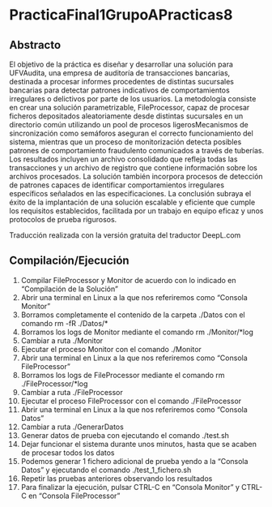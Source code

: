 # PracticaFinal1GrupoAPracticas8

## Abstracto
El objetivo de la práctica es diseñar y desarrollar una solución para UFVAudita, una empresa de auditoría de transacciones bancarias, destinada a procesar informes procedentes de distintas sucursales bancarias para detectar patrones indicativos de comportamientos irregulares o delictivos por parte de los usuarios. La metodología consiste en crear una solución parametrizable, FileProcessor, capaz de procesar ficheros depositados aleatoriamente desde distintas sucursales en un directorio común utilizando un pool de procesos ligerosMecanismos de sincronización como semáforos aseguran el correcto funcionamiento del sistema, mientras que un proceso de monitorización detecta posibles patrones de comportamiento fraudulento comunicados a través de tuberías. Los resultados incluyen un archivo consolidado que refleja todas las transacciones y un archivo de registro que contiene información sobre los archivos procesados. La solución también incorpora procesos de detección de patrones capaces de identificar comportamientos irregulares específicos señalados en las especificaciones. La conclusión subraya el éxito de la implantación de una solución escalable y eficiente que cumple los requisitos establecidos, facilitada por un trabajo en equipo eficaz y unos protocolos de prueba rigurosos.

Traducción realizada con la versión gratuita del traductor DeepL.com

## Compilación/Ejecución
1)	Compilar FileProcessor y Monitor de acuerdo con lo indicado en “Compilación de la Solución”
2)	Abrir una terminal en Linux a la que nos referiremos como “Consola Monitor”
3)	Borramos completamente el contenido de la carpeta ./Datos con el comando rm -fR ./Datos/*
4)	Borramos los logs de Monitor mediante el comando rm ./Monitor/*log
5)	Cambiar a ruta ./Monitor
6)	Ejecutar el proceso Monitor con el comando ./Monitor
7)	Abrir una terminal en Linux a la que nos referiremos como “Consola FileProcessor”
8)	Borramos los logs de FileProcessor mediante el comando rm ./FileProcessor/*log
9)	Cambiar a ruta ./FileProcessor
10)	Ejecutar el proceso FileProcessor con el comando ./FileProcessor
11)	Abrir una terminal en Linux a la que nos referiremos como “Consola Datos”
12)	Cambiar a ruta ./GenerarDatos
13)	Generar datos de prueba con ejecutando el comando ./test.sh
14)	Dejar funcionar el sistema durante unos minutos, hasta que se acaben de procesar todos los datos
15)	Podemos generar 1 fichero adicional de prueba yendo a la “Consola Datos” y ejecutando el comando ./test_1_fichero.sh
16)	Repetir las pruebas anteriores observando los resultados
17)	Para finalizar la ejecución, pulsar CTRL-C en “Consola Monitor” y CTRL-C en “Consola FileProcessor”

